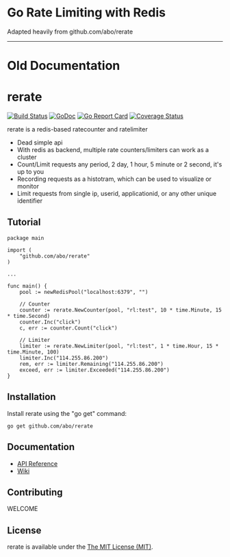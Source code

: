 # Go Rate Limiting with Redis

Adapted heavily from github.com/abo/rerate



---

# Old Documentation

rerate
===========
[![Build Status](https://travis-ci.org/abo/rerate.svg?branch=master)](https://travis-ci.org/abo/rerate)
[![GoDoc](https://godoc.org/github.com/abo/rerate?status.svg)](https://godoc.org/github.com/abo/rerate)
[![Go Report Card](https://goreportcard.com/badge/github.com/abo/rerate)](https://goreportcard.com/report/github.com/abo/rerate)
[![Coverage Status](https://coveralls.io/repos/github/abo/rerate/badge.svg?branch=master)](https://coveralls.io/github/abo/rerate?branch=master)

rerate is a redis-based ratecounter and ratelimiter

* Dead simple api
* With redis as backend, multiple rate counters/limiters can work as a cluster
* Count/Limit requests any period, 2 day, 1 hour, 5 minute or 2 second, it's up to you
* Recording requests as a histotram, which can be used to visualize or monitor
* Limit requests from single ip, userid, applicationid, or any other unique identifier


Tutorial
--------
```
package main

import (
    "github.com/abo/rerate"
)

...

func main() {
    pool := newRedisPool("localhost:6379", "")

    // Counter
    counter := rerate.NewCounter(pool, "rl:test", 10 * time.Minute, 15 * time.Second)
    counter.Inc("click")
    c, err := counter.Count("click")

    // Limiter
    limiter := rerate.NewLimiter(pool, "rl:test", 1 * time.Hour, 15 * time.Minute, 100)
    limiter.Inc("114.255.86.200")
    rem, err := limiter.Remaining("114.255.86.200")
    exceed, err := limiter.Exceeded("114.255.86.200")
}
```


Installation
------------

Install rerate using the "go get" command:

    go get github.com/abo/rerate

Documentation
-------------

- [API Reference](http://godoc.org/github.com/abo/rerate)
- [Wiki](https://github.com/abo/rerate/wiki)


Contributing
------------
WELCOME


License
-------

rerate is available under the [The MIT License (MIT)](https://opensource.org/licenses/MIT).
